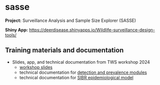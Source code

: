 # sasse

**Project:** Surveillance Analysis and Sample Size Explorer (SASSE)

**Shiny App:** https://deerdisease.shinyapps.io/Wildlife-surveillance-design-tools/

## Training materials and documentation

- Slides, app, and technical documentation from TWS workshop 2024
    - [workshop slides](TWS%20Workshop.pdf)
    - technical documentation for [detection and prevalence modules](model_details.pdf)
    - technical documentation for [SIBR epidemiological model](Methods%20Ecol%20Evol%20-%202024%20-%20Hewitt%20-%20A%20method%20for%20characterizing%20disease%20emergence%20curves%20from%20paired%20pathogen%20detectio%20nand.pdf)
